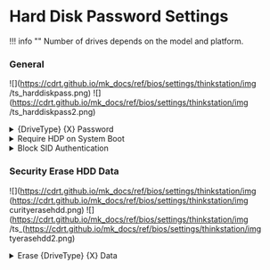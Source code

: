 # Hard Disk Password Settings #

!!! info ""
    Number of drives depends on the model and platform.

### General ###
<!--![](https://cdrt.github.io/mk_docs/ref/bios/settings/thinkstation/img
   (https://cdrt.github.io/mk_docs/ref/bios/settings/thinkstation/img
   iskpass.png)-->
![](https://cdrt.github.io/mk_docs/ref/bios/settings/thinkstation/img
   /ts_harddiskpass.png)
![](https://cdrt.github.io/mk_docs/ref/bios/settings/thinkstation/img
   /ts_harddiskpass2.png)

<details><summary> {DriveType} {X} Password</summary>

Set a Hard Disk Password (HDP) to prevent unauthorized users from accessing the data on the Hard Disk.

!!! info ""
    In addition to the User password and optional Master Password, the HDP can be used to recover the disk if the User Password is lost.

One setting for each drive's password:

 - {DriveType} - M.2, PCIe, or SATA
 - {X} - one of a number of the same type of drive.

For each drive it is possible to define a separate password, or leave a drive without a password.

Options:

1. Enabled – HDP (single or dual) is installed.
2. **Disabled** – HDP is not installed. Default.

Additional choice of the password type:
1. **Single Password** - Default.
2. Dual Password (User+Admin).

!!! info ""
    When a single HDP is set, the user must enter the user password to access files and applications on the storage drive.

!!! info ""
    The admin HDP is set and used by a system administrator. It enables the administrator to access any storage drive in a system or any computer connected in the same network.

!!! info ""
    The administrator can also assign a user HDP for each computer in the network. The user of the computer can change the user HDP as desired, but only the administrator can remove the user HDP. 

<!-- TODO: confirm parameters -->

While enabling the following parameters are available:
1. `Enter New Password`
2. `Confirm New Password`
3. Show Password – `On` \ `Off` statuses
4. < Actions >: <br>
    a. **Save** – default<br>
    b. Cancel

!!! info ""
    If several disks are present, it’s suggested to set all Hard Disk Passwords to the same. 

</details>

<details><summary>Require HDP on System Boot</summary>

Whether HDP is required when the Hard Disk is in lock status, and system starts from one of the states:
- full off
- hibernate
- restart

!!! info ""
    When `no` is selected, HDP is still required when the hard disk is attached to a different system.

Options:

1. **Auto** – HDP required. Default.
2. No – HDP will not be required.

| WMI Setting name | Values | SVP / SMP Req'd | AMD/Intel |
|:---|:---|:---|:---|
| RequireHDPonSystemBoot | No, Auto | yes | Both |
</details>

<details><summary>Block SID Authentication</summary>

Whether TCG (Trusted Computing Group) storage device blocks attempts to authenticate the SID (Security Identifier) authority until a subsequent device power cycle occurs.

Options:

1. **Enabled** – Default. 
2. Disabled.

!!! info ""
    When `Disabled`, system allows SID authentication in TCG storage device at the next boot only, but not subsequent boots.

| WMI Setting name | Values | SVP / SMP Req'd | AMD/Intel |
|:---|:---|:---|:---|
| BlockSIDAuthentication | Enabled, Disabled | yes | Intel |
</details>


### Security Erase HDD Data ###

![](https://cdrt.github.io/mk_docs/ref/bios/settings/thinkstation/img
   (https://cdrt.github.io/mk_docs/ref/bios/settings/thinkstation/img
   curityerasehdd.png)
![](https://cdrt.github.io/mk_docs/ref/bios/settings/thinkstation/img
   /ts_(https://cdrt.github.io/mk_docs/ref/bios/settings/thinkstation/img
   tyerasehdd2.png)
<!--![](https://cdrt.github.io/mk_docs/ref/bios/settings/thinkstation/img
   /securityerasehdd.png)-->

<details><summary>Erase {DriveType} {X} Data</summary>

Erase data per individual drive.

- {DriveType} stands for the drive type.<br>
 - {X} stands for the order number of a drive.<br>

!!! info ""
    All hard drive data will be erased, and the hard disk password will be deleted. Requires additional confirmation.


</details>
